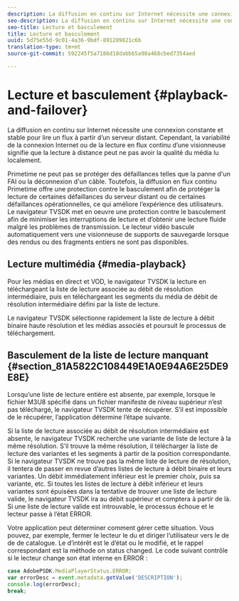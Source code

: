 ```yaml
---
description: La diffusion en continu sur Internet nécessite une connexion constante et stable pour lire un flux à partir d’un serveur distant. Cependant, la variabilité de la connexion Internet ou de la lecture en flux continu d’une visionneuse signifie que la lecture à distance peut ne pas avoir la qualité du média lu localement.
seo-description: La diffusion en continu sur Internet nécessite une connexion constante et stable pour lire un flux à partir d’un serveur distant. Cependant, la variabilité de la connexion Internet ou de la lecture en flux continu d’une visionneuse signifie que la lecture à distance peut ne pas avoir la qualité du média lu localement.
seo-title: Lecture et basculement
title: Lecture et basculement
uuid: 5d75e55d-9c01-4a36-9bdf-891289821c6b
translation-type: tm+mt
source-git-commit: 592245f5a7186d18dabbb5a98a468cbed7354aed

---
```



# Lecture et basculement {#playback-and-failover}

La diffusion en continu sur Internet nécessite une connexion constante et stable pour lire un flux à partir d’un serveur distant. Cependant, la variabilité de la connexion Internet ou de la lecture en flux continu d’une visionneuse signifie que la lecture à distance peut ne pas avoir la qualité du média lu localement.

Primetime ne peut pas se protéger des défaillances telles que la panne d&#39;un FAI ou la déconnexion d&#39;un câble. Toutefois, la diffusion en flux continu Primetime offre une protection contre le basculement afin de protéger la lecture de certaines défaillances du serveur distant ou de certaines défaillances opérationnelles, ce qui améliore l’expérience des utilisateurs. Le navigateur TVSDK met en oeuvre une protection contre le basculement afin de minimiser les interruptions de lecture et d’obtenir une lecture fluide malgré les problèmes de transmission. Le lecteur vidéo bascule automatiquement vers une visionneuse de supports de sauvegarde lorsque des rendus ou des fragments entiers ne sont pas disponibles.

## Lecture multimédia {#media-playback}

Pour les médias en direct et VOD, le navigateur TVSDK  la lecture en téléchargeant la liste de lecture associée au débit de résolution intermédiaire, puis en téléchargeant les segments du média de débit de résolution intermédiaire défini par la liste de lecture.

Le navigateur TVSDK sélectionne rapidement la liste de lecture à débit binaire haute résolution et les médias associés et poursuit le processus de téléchargement.

## Basculement de la liste de lecture manquant {#section_81A5822C108449E1A0E94A6E25DE9E8E}

Lorsqu’une liste de lecture entière est absente, par exemple, lorsque le fichier M3U8 spécifié dans un fichier manifeste de niveau supérieur n’est pas téléchargé, le navigateur TVSDK tente de récupérer. S’il est impossible de le récupérer, l’application détermine l’étape suivante.

Si la liste de lecture associée au débit de résolution intermédiaire est absente, le navigateur TVSDK recherche une variante de liste de lecture à la même résolution. S’il trouve la même résolution, il  télécharger la liste de lecture des variantes et les segments à partir de la position correspondante. Si le navigateur TVSDK ne trouve pas la même liste de lecture de résolution, il tentera de passer en revue d’autres listes de lecture à débit binaire et leurs variantes. Un débit immédiatement inférieur est le premier choix, puis sa variante, etc. Si toutes les listes de lecture à débit inférieur et leurs variantes sont épuisées dans la tentative de trouver une liste de lecture valide, le navigateur TVSDK ira au débit supérieur et comptera à partir de là. Si une liste de lecture valide est introuvable, le processus échoue et le lecteur passe à l’état ERROR.

Votre application peut déterminer comment gérer cette situation. Vous pouvez, par exemple, fermer le lecteur  le  du et diriger l’utilisateur vers le de  de de catalogue. Le  d’intérêt est le  d’état ou le modifié, et le rappel correspondant est la méthode on status changed. Le code suivant contrôle si le lecteur change son état interne en ERROR :

```js
case AdobePSDK.MediaPlayerStatus.ERROR:  
var errorDesc = event.metadata.getValue('DESCRIPTION'); 
console.log(errorDesc); 
break; 
```
